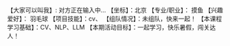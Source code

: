【大家可以叫我】: 对方正在输入中...
【坐标】：北京
【专业/职业】： 摸鱼
【兴趣爱好】： 羽毛球
【项目技能】：cv、
【组队情况】：未组队，快来一起！
【本课程学习基础】：CV、NLP、LLM
【本期活动目标】：一起学习，快乐暑假，闯关达人！

